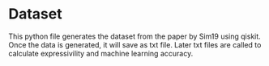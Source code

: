 # Dataset

This python file generates the dataset from the paper by Sim19 using qiskit.
Once the data is generated, it will save as txt file. Later txt files are called to calculate expressivility and machine learning accuracy.
